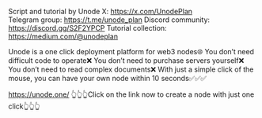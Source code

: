 Script and tutorial by Unode 
X: https://x.com/UnodePlan  
Telegram group: https://t.me/unode_plan
Discord community: https://discord.gg/S2F2YPCP
Tutorial collection: https://medium.com/@unodeplan


Unode is a one click deployment platform for web3 nodes🌐
You don’t need difficult code to operate❌
You don’t need to purchase servers yourself❌
You don’t need to read complex documents❌
With just a simple click of the mouse, you can have your own node within 10 seconds✅✅✅

https://unode.one/
👆👆👆Click on the link now to create a node with just one click👆👆👆




